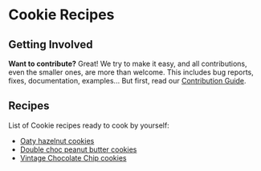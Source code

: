 # Cookie Recipes

## Getting Involved

**Want to contribute?** Great! We try to make it easy, and all contributions, even
the smaller ones, are more than welcome. This includes bug reports, fixes, documentation, examples...
But first, read our [Contribution Guide](./CONTRIBUTING.md).

## Recipes

List of Cookie recipes ready to cook by yourself:

- [Oaty hazelnut cookies](./recipes/Oaty-hazelnut-cookies.md)
- [Double choc peanut butter cookies](./recipes/Double-choc-peanut-butter-cookies.md)
- [Vintage Chocolate Chip cookies](./recipes/Vintage-chocolate-chip-cookies.md)
